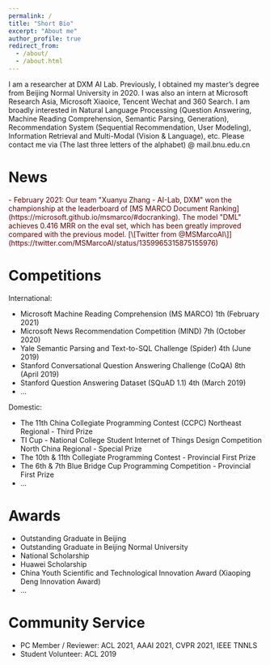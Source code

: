 ```yaml
---
permalink: /
title: "Short Bio"
excerpt: "About me"
author_profile: true
redirect_from: 
  - /about/
  - /about.html
---
```


I am a researcher at DXM AI Lab. Previously, I obtained my master’s degree from Beijing Normal University in 2020. I was also an intern at Microsoft Research Asia, Microsoft Xiaoice, Tencent Wechat and 360 Search. I am broadly interested in Natural Language Processing (Question Answering, Machine Reading Comprehension, Semantic Parsing, Generation), Recommendation System (Sequential Recommendation, User Modeling), Information Retrieval and Multi-Modal (Vision & Language), etc. 
Please contact me via (The last three letters of the alphabet) @ mail.bnu.edu.cn

News
======
<font color="#660000">
- February 2021: Our team "Xuanyu Zhang - AI-Lab, DXM" won the championship at the leaderboard of [MS MARCO Document Ranking](https://microsoft.github.io/msmarco/#docranking). The model "DML" achieves 0.416 MRR on the eval set, which has been greatly improved compared with the previous model. [\[Twitter from @MSMarcoAI\]](https://twitter.com/MSMarcoAI/status/1359965315875155976)
</font>

Competitions
======
International:
- Microsoft Machine Reading Comprehension (MS MARCO) 1th (February 2021)
- Microsoft News Recommendation Competition (MIND) 7th (October 2020)
- Yale Semantic Parsing and Text-to-SQL Challenge (Spider) 4th (June 2019)
- Stanford Conversational Question Answering Challenge (CoQA) 8th (April 2019)
- Stanford Question Answering Dataset (SQuAD 1.1) 4th (March 2019)
- ...

Domestic:
- The 11th China Collegiate Programming Contest (CCPC) Northeast Regional \- Third Prize
- TI Cup - National College Student Internet of Things Design Competition North China Regional - Special Prize
- The 10th & 11th Collegiate Programming Contest \- Provincial First Prize
- The 6th & 7th Blue Bridge Cup Programming Competition \- Provincial First Prize
- ...

Awards
======
- Outstanding Graduate in Beijing
- Outstanding Graduate in Beijing Normal University 
- National Scholarship
- Huawei Scholarship
- China Youth Scientific and Technological Innovation Award (Xiaoping Deng Innovation Award)
- ...

Community Service
======
- PC Member / Reviewer: ACL 2021, AAAI 2021, CVPR 2021, IEEE TNNLS
- Student Volunteer: ACL 2019
